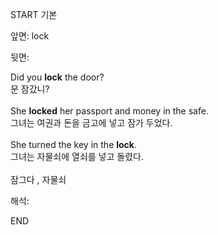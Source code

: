 START
기본

앞면:
lock


뒷면:
<div>Did you <b>lock</b> the door? </div><div>문 잠갔니?</div><div><br></div><div><div>She <b>locked</b> her passport and money in the safe. </div><div>그녀는 여권과 돈을 금고에 넣고 잠가 두었다.</div></div><div><br></div><div><div>She turned the key in the <b>lock</b>. </div><div>그녀는 자물쇠에 열쇠를 넣고 돌렸다.</div></div><div><br></div><div>잠그다 , 자물쇠</div>


해석:
<!--ID: 1746614454223-->
END